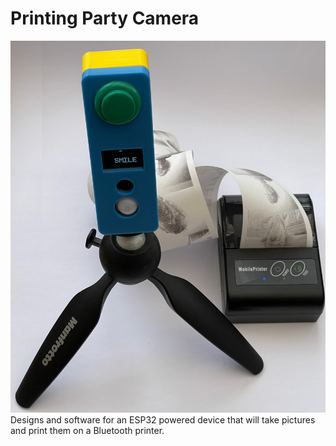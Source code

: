 # Printing Party Camera
![Camera and printer](images/complete.jpg)
Designs and software for an ESP32 powered device that will take pictures and print them on a Bluetooth printer.